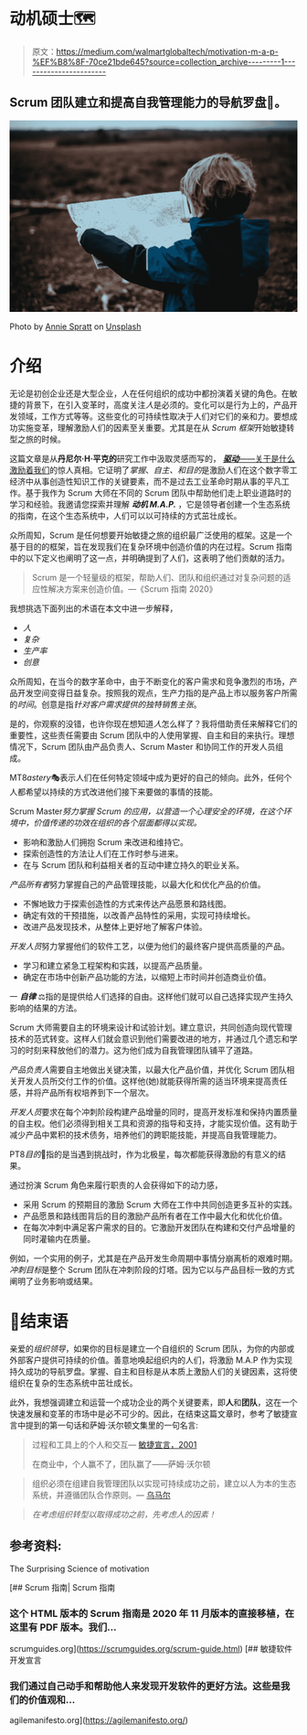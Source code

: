 # 动机硕士🗺️

> 原文：<https://medium.com/walmartglobaltech/motivation-m-a-p-%EF%B8%8F-70ce21bde645?source=collection_archive---------1----------------------->

## Scrum 团队建立和提高自我管理能力的导航罗盘🧭。

![](img/388bbb5969c7c2faaacf7047640a67f1.png)

Photo by [Annie Spratt](https://unsplash.com/@anniespratt?utm_source=unsplash&utm_medium=referral&utm_content=creditCopyText) on [Unsplash](https://unsplash.com/s/photos/map?utm_source=unsplash&utm_medium=referral&utm_content=creditCopyText)

# 介绍

无论是初创企业还是大型企业，人在任何组织的成功中都扮演着关键的角色。在敏捷的背景下，在引入变革时，高度关注*人*是必须的。变化可以是行为上的，产品开发领域，工作方式等等。这些变化的可持续性取决于人们对它们的亲和力。要想成功实施变革，理解激励人们的因素至关重要。尤其是在从 *Scrum 框架*开始敏捷转型之旅的时候。

这篇文章是从**丹尼尔·H·平克的**研究工作中汲取灵感而写的， [***驱动***——关于是什么激励着我们](https://youtu.be/u6XAPnuFjJc)的惊人真相。它证明了*掌握*、*自主、*和*目的*是激励人们在这个数字零工经济中从事创造性知识工作的关键要素，而不是过去工业革命时期从事的平凡工作。基于我作为 Scrum 大师在不同的 Scrum 团队中帮助他们走上职业道路时的学习和经验。我邀请您探索并理解 ***动机 M.A.P.*** ，它是领导者创建一个生态系统的指南，在这个生态系统中，人们可以以可持续的方式茁壮成长。

众所周知，Scrum 是任何想要开始敏捷之旅的组织最广泛使用的框架。这是一个基于目的的框架，旨在发现我们在复杂环境中创造价值的内在过程。Scrum 指南中的以下定义也阐明了这一点，并明确提到了人们，这表明了他们贡献的活力。

> Scrum 是一个轻量级的框架，帮助人们、团队和组织通过对复杂问题的适应性解决方案来创造价值。—《Scrum 指南 2020》

我想挑选下面列出的术语在本文中进一步解释，

*   *人*
*   *复杂*
*   *生产率*
*   *创意*

众所周知，在当今的数字革命中，由于不断变化的客户需求和竞争激烈的市场，产品开发空间变得日益复杂。按照我的观点，生产力指的是产品上市以服务客户所需的*时间*。创意是指*针对客户需求提供的独特销售主张*。

是的，你观察的没错，也许你现在想知道*人*怎么样了？我将借助责任来解释它们的重要性，这些责任需要由 Scrum 团队中的人使用掌握、自主和目的来执行。理想情况下，Scrum 团队由产品负责人、Scrum Master 和协同工作的开发人员组成。

MT8*astery*🎭表示人们在任何特定领域中成为更好的自己的倾向。此外，任何个人都希望以持续的方式改进他们接下来要做的事情的技能。

Scrum Master*努力掌握 Scrum 的应用，以营造一个心理安全的环境，在这个环境中，价值传递的功效在组织的各个层面都得以实现。*

*   影响和激励人们拥抱 Scrum 来改进和维持它。
*   探索创造性的方法让人们在工作时参与进来。
*   在与 Scrum 团队和利益相关者的互动中建立持久的职业关系。

*产品所有者*努力掌握自己的产品管理技能，以最大化和优化产品的价值。

*   不懈地致力于探索创造性的方式来传达产品愿景和路线图。
*   确定有效的干预措施，以改善产品特性的采用，实现可持续增长。
*   改进产品发现技术，从整体上更好地了解客户体验。

*开发人员*努力掌握他们的软件工艺，以便为他们的最终客户提供高质量的产品。

*   学习和建立紧急工程架构和实践，以提高产品质量。
*   确定在市场中创新产品功能的方法，以缩短上市时间并创造商业价值。

一 ***自律*** ⚖️指的是提供给人们选择的自由。这样他们就可以自己选择实现产生持久影响的结果的方法。

Scrum 大师需要自主的环境来设计和试验计划。建立意识，共同创造向现代管理技术的范式转变。这样人们就会意识到他们需要改进的地方，并通过几个遗忘和学习的时刻来释放他们的潜力。这为他们成为自我管理团队铺平了道路。

*产品负责人*需要自主地做出关键决策，以最大化产品价值，并优化 Scrum 团队相关开发人员所交付工作的价值。这样他(她)就能获得所需的适当环境来提高责任感，并将产品所有权培养到下一个层次。

*开发人员*要求在每个冲刺阶段构建产品增量的同时，提高开发标准和保持内置质量的自主权。他们必须得到相关工具和资源的指导和支持，才能实现价值。这有助于减少产品中累积的技术债务，培养他们的跨职能技能，并提高自我管理能力。

PT8*目的*🎯指的是当遇到挑战时，作为北极星，每次都能获得激励的有意义的结果。

通过扮演 Scrum 角色来履行职责的人会获得如下的动力感，

*   采用 Scrum 的预期目的激励 Scrum 大师在工作中共同创造更多互补的实践。
*   产品愿景和路线图背后的目的激励产品所有者在工作中最大化和优化价值。
*   在每次冲刺中满足客户需求的目的。它激励开发团队在构建和交付产品增量的同时灌输内在质量。

例如，一个实用的例子，尤其是在产品开发生命周期中事情分崩离析的艰难时期。*冲刺目标*是整个 Scrum 团队在冲刺阶段的灯塔。因为它以与产品目标一致的方式阐明了业务影响或结果。

# 💭结束语

亲爱的*组织领导*，如果你的目标是建立一个自组织的 Scrum 团队，为你的内部或外部客户提供可持续的价值。善意地唤起组织内的人们，将激励 M.A.P 作为实现持久成功的导航罗盘。掌握、自主和目标是从本质上激励人们的关键因素，这将使组织在复杂的生态系统中茁壮成长。

此外，我想强调建立和运营一个成功企业的两个关键要素，即**人**和**团队**，这在一个快速发展和变革的市场中是必不可少的。因此，在结束这篇文章时，参考了敏捷宣言中提到的第一句话和萨姆·沃尔顿文集里的一句名言:

> 过程和工具上的个人和交互— [敏捷宣言，2001](https://agilemanifesto.org/)
> 
> 在商业中，个人赢不了，团队赢了——萨姆·沃尔顿

> 组织必须在组建自我管理团队以实现可持续成功之前，建立以人为本的生态系统，并遵循团队合作原则。— [乌马尔](https://medium.com/u/32c4d01f9fbf?source=post_page-----70ce21bde645--------------------------------)

> *在考虑组织转型以取得成功之前，先考虑人的因素！*

## 参考资料:

The Surprising Science of motivation

 [## Scrum 指南| Scrum 指南

### 这个 HTML 版本的 Scrum 指南是 2020 年 11 月版本的直接移植，在这里有 PDF 版本。我们…

scrumguides.org](https://scrumguides.org/scrum-guide.html)  [## 敏捷软件开发宣言

### 我们通过自己动手和帮助他人来发现开发软件的更好方法。这些是我们的价值观和…

agilemanifesto.org](https://agilemanifesto.org/)